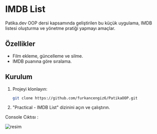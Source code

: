 # IMDB List

Patika.dev OOP dersi kapsamında geliştirilen bu küçük uygulama, IMDB listesi oluşturma ve yönetme pratiği yapmayı amaçlar.

## Özellikler
- Film ekleme, güncelleme ve silme.
- IMDB puanına göre sıralama.

## Kurulum
1. Projeyi klonlayın:
   ```bash
   git clone https://github.com/furkancengiz6/PatikaOOP.git
   ```
2. "Practical - IMDB List" dizinini açın ve çalıştırın.

Console Cıktısı :

![resim](https://github.com/user-attachments/assets/a32a3ecb-74d0-41be-b844-6b4339808641)

